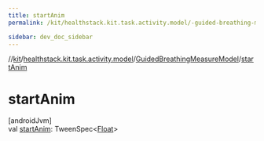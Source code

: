 ```yaml
---
title: startAnim
permalink: /kit/healthstack.kit.task.activity.model/-guided-breathing-measure-model/start-anim.html

sidebar: dev_doc_sidebar
---
```

//[kit](../../../kit.html)/[healthstack.kit.task.activity.model](../index.html)/[GuidedBreathingMeasureModel](index.html)/[startAnim](start-anim.html)



# startAnim



[androidJvm]\
val [startAnim](start-anim.html): TweenSpec&lt;[Float](https://kotlinlang.org/api/latest/jvm/stdlib/kotlin/-float/index.html)&gt;




